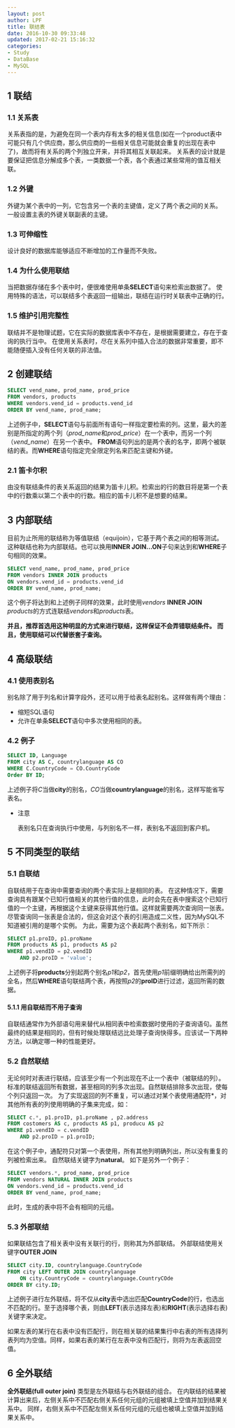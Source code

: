 ```yaml
---
layout: post
author: LPF
title: 联结表
date: 2016-10-30 09:33:48
updated: 2017-02-21 15:16:32
categories:
- Study
- DataBase
- MySQL
---
```


## 1 联结

### 1.1 关系表

关系表指的是，为避免在同一个表内存有太多的相关信息(如在一个product表中可能只有几个供应商，那么供应商的一些相关信息可能就会重复的出现在表中了)，故而将有关系的两个列独立开来，并将其相互关联起来。
关系表的设计就是要保证把信息分解成多个表，一类数据一个表，各个表通过某些常用的值互相关联。

### 1.2 外键

外键为某个表中的一列，它包含另一个表的主键值，定义了两个表之间的关系。
一般设置主表的外键关联副表的主键。

### 1.3 可伸缩性

设计良好的数据库能够适应不断增加的工作量而不失败。

### 1.4 为什么使用联结

当把数据存储在多个表中时，便很难使用单条**SELECT**语句来检索出数据了。
使用特殊的语法，可以联结多个表返回一组输出，联结在运行时关联表中正确的行。

### 1.5 维护引用完整性

联结并不是物理试题，它在实际的数据库表中不存在，是根据需要建立，存在于查询的执行当中。
在使用关系表时，尽在关系列中插入合法的数据非常重要，即不能随便插入没有任何关联的非法值。

## 2 创建联结

```SQL
SELECT vend_name, prod_name, prod_price
FROM vendors, products
WHERE vendors.vend_id = products.vend_id
ORDER BY vend_name, prod_name;
```

上述例子中，**SELECT**语句与前面所有语句一样指定要检索的列。这里，最大的差别是所指定的两个列（*prod_name*和*prod_price*）在一个表中，而另一个列（*vend_name*）在另一个表中。
**FROM**语句列出的是两个表的名字，即两个被联结的表。而**WHERE**语句指定完全限定列名来匹配主键和外键。

### 2.1 笛卡尔积

由没有联结条件的表关系返回的结果为笛卡儿积。检索出的行的数目将是第一个表中的行数乘以第二个表中的行数。相应的笛卡儿积不是想要的结果。

## 3 内部联结

目前为止所用的联结称为等值联结（equijoin），它基于两个表之间的相等测试。这种联结也称为内部联结。也可以换用**INNER JOIN...ON**子句来达到和**WHERE**子句相同的效果。

```SQL
SELECT vend_name, prod_name, prod_price
FROM vendors INNER JOIN products
ON vendors.vend_id = products.vend_id
ORDER BY vend_name, prod_name;
```

这个例子将达到和上述例子同样的效果，此时使用*vendors* **INNER JOIN** *products*的方式连联结*vendors*和*products*表。

**并且，推荐首选用这种明显的方式来进行联结，这样保证不会弄错联结条件。**
**而且，使用联结可以代替嵌套子查询。**

## 4 高级联结

### 4.1 使用表别名

别名除了用于列名和计算字段外，还可以用于给表名起别名。这样做有两个理由：

- 缩短SQL语句
- 允许在单条**SELECT**语句中多次使用相同的表。

### 4.2 例子

```SQL
SELECT ID, Language
FROM city AS C, countrylanguage AS CO
WHERE C.CountryCode = CO.CountryCode
Order BY ID;
```

上述例子将*C*当做**city**的别名，*CO*当做**countrylanguage**的别名，这样写能省写表名。

- 注意

    表别名只在查询执行中使用，与列别名不一样，表别名不返回到客户机。

## 5 不同类型的联结

### 5.1 自联结

自联结用于在查询中需要查询的两个表实际上是相同的表。
在这种情况下，需要查询具有跟某个已知行值相关的其他行值的信息，此时会先在表中搜索这个已知行值的一个主键，再根据这个主键来获得其他行值。这样就需要两次查询同一张表。
尽管查询同一张表是合法的，但这会对这个表的引用造成二义性，因为MySQL不知道被引用的是哪个实例。
为此，需要为这个表起两个表别名，如下所示：

```SQL
SELECT p1.proID, p1.proName 
FROM products AS p1, products AS p2
WHERE p1.vendID = p2.vendID
    AND p2.proID = 'value';
```

上述例子将**products**分别起两个别名*p1*和*p2*，首先使用*p1*前缀明确给出所需列的全名，然后**WHERE**语句联结两个表，再按照*p2*的**proID**进行过滤，返回所需的数据。

#### 5.1.1 用自联结而不用子查询

自联结通常作为外部语句用来替代从相同表中检索数据时使用的子查询语句。虽然最终的结果是相同的，但有时候处理联结远比处理子查询快得多。应该试一下两种方法，以确定哪一种的性能更好。

### 5.2 自然联结

无论何时对表进行联结，应该至少有一个列出现在不止一个表中（被联结的列）。标准的联结返回所有数据，甚至相同的列多次出现。自然联结排除多次出现，使每个列只返回一次。
为了实现返回的列不重复，可以通过对某个表使用通配符*，对其他所有表的列使用明确的子集来完成，如：

```SQL
SELECT c.*, p1.proID, p1.proName , p2.address
FROM costomers AS c, products AS p1, producu AS p2
WHERE p1.vendID = c.vendID
    AND p2.proID = p1.proID;
```

在这个例子中，通配符只对第一个表使用，所有其他列明确列出，所以没有重复的列被检索出来。
自然联结关键字为**natural**。
如下是另外一个例子：
```SQL
SELECT vendors.*, prod_name, prod_price
FROM vendors NATURAL INNER JOIN products
ON vendors.vend_id = products.vend_id
ORDER BY vend_name, prod_name;
```
此时，生成的表中将不会有相同的元组。

### 5.3 外部联结

如果联结包含了相关表中没有关联行的行，则称其为外部联结。
外部联结使用关键字**OUTER JOIN**

```SQL
SELECT city.ID, countrylanguage.CountryCode
FROM city LEFT OUTER JOIN countrylanguage
    ON city.CountryCode = countrylanguage.CountryCOde
ORDER BY city.ID;
```

上述例子进行左外联结，将不仅从**city**表中选出匹配**CountryCode**的行，也选出不匹配的行。至于选择哪个表，则由**LEFT**(表示选择左表)和**RIGHT**(表示选择右表)关键字来决定。

如果左表的某行在右表中没有匹配行，则在相关联的结果集行中右表的所有选择列表列均为空值。同样，如果右表的某行在左表中没有匹配行，则将为左表返回空值。

## 6 全外联结

**全外联结(full outer join)** 类型是左外联结与右外联结的组合。
在内联结的结果被计算出来后，左侧关系中不匹配右侧关系任何元组的元组被填上空值并加到结果关系中。
同样，右侧关系中不匹配左侧关系任何元组的元组也被填上空值并加到结果关系中。







